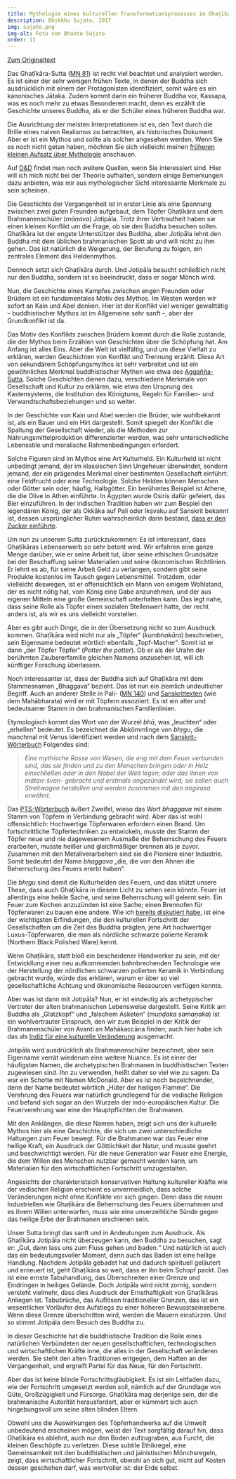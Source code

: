 ```yaml
---
title: Mythologie eines kulturellen Transformationsprozesses im Ghaṭīkāra-Sutta
description: Bhikkhu Sujato, 2017
img: sujato.png
img-alt: Foto von Bhante Sujato
order: 11
---
```


[Zum Originaltext](https://discourse.suttacentral.net/t/a-mythology-of-cultural-transformation-in-the-gha-ikara-sutta/4657)

Das Ghaṭīkāra-Sutta ([MN 81](#/sutta/mn81/de/sabbamitta)) ist recht viel beachtet und analysiert worden. Es ist einer der sehr wenigen frühen Texte, in denen der Buddha sich ausdrücklich mit einem der Protagonisten identifiziert, somit wäre es ein kanonisches Jātaka. Zudem kommt darin ein früherer Buddha vor, Kassapa, was es noch mehr zu etwas Besonderem macht, denn es erzählt die Geschichte unseres Buddha, als er der  Schüler eines früheren Buddha war.

Die Ausrichtung der meisten Interpretationen ist es, den Text durch die Brille eines naiven Realismus zu betrachten, als historisches Dokument. Aber er ist ein Mythos und sollte als solcher angesehen werden. Wenn Sie es noch nicht getan haben, möchten Sie sich vielleicht meinen [früheren kleinen Aufsatz über Mythologie](#/wiki/mythologie/mythos) anschauen.

Auf [D&D](https://discourse.suttacentral.net) findet man noch weitere Quellen, wenn Sie interessiert sind. Hier will ich mich nicht bei der Theorie aufhalten, sondern einige Bemerkungen dazu anbieten, was mir aus mythologischer Sicht interessante Merkmale zu sein scheinen.

Die Geschichte der Vergangenheit ist in erster Linie als eine Spannung zwischen zwei guten Freunden aufgebaut, dem Töpfer Ghaṭīkāra und dem Brahmanenschüler (*māṇava*) Jotipāla. Trotz ihrer Vertrautheit haben sie einen kleinen Konflikt um die Frage, ob sie den Buddha besuchen sollen. Ghaṭīkāra ist der engste Unterstützer des Buddha, aber Jotipāla lehnt den Buddha mit dem üblichen brahmanischen Spott ab und will nicht zu ihm gehen. Das ist natürlich die Weigerung, der Berufung zu folgen, ein zentrales Element des Heldenmythos.

Dennoch setzt sich Ghaṭīkāra durch. Und Jotipāla besucht schließlich nicht nur den Buddha, sondern ist so beeindruckt, dass er sogar Mönch wird.

Nun, die Geschichte eines Kampfes zwischen engen Freunden oder Brüdern ist ein fundamentales Motiv des Mythos. Im Westen werden wir sofort an Kain und Abel denken. Hier ist der Konflikt viel weniger gewalttätig – buddhistischer Mythos ist im Allgemeine sehr sanft –, aber der Grundkonflikt ist da.

Das Motiv des Konflikts zwischen Brüdern kommt durch die Rolle zustande, die der Mythos beim Erzählen von Geschichten über die Schöpfung hat. Am Anfang ist alles Eins. Aber die Welt ist vielfältig, und um diese Vielfalt zu erklären, werden Geschichten von Konflikt und Trennung erzählt. Diese Art von sekundärem Schöpfungsmythos ist sehr verbreitet und ist ein gewöhnliches Merkmal buddhistischer Mythen wie etwa des [Aggañña-Sutta](#/sutta/dn27/de/sabbamitta). Solche Geschichten dienen dazu, verschiedene Merkmale von Gesellschaft und Kultur zu erklären, wie etwa den Ursprung des Kastensystems, die Institution des Königtums, Regeln für Familien- und Verwandtschaftsbeziehungen und so weiter.

In der Geschichte von Kain und Abel werden die Brüder, wie wohlbekannt ist, als ein Bauer und ein Hirt dargestellt. Somit spiegelt der Konflikt die Spaltung der Gesellschaft wieder, als die Methoden zur Nahrungsmittelproduktion differenzierter werden, was sehr unterschiedliche Lebensstile und moralische Rahmenbedingungen erfordert.

Solche Figuren sind im Mythos eine Art Kulturheld. Ein Kulturheld ist nicht unbedingt jemand, der im klassischen Sinn Ungeheuer überwindet, sondern jemand, der ein prägendes Merkmal einer bestimmten Gesellschaft einführt: eine Feldfrucht oder eine Technologie. Solche Helden können Menschen oder Götter sein oder, häufig, Halbgötter. Ein berühmtes Beispiel ist Athene, die die Olive in Athen einführte. In Ägypten wurde Osiris dafür gefeiert, das Bier einzuführen. In der indischen Tradition haben wir zum Bespiel den legendären König, der als Okkāka auf Pali oder Ikṣvaku auf Sanskrit bekannt ist, dessen ursprünglicher Ruhm wahrscheinlich darin bestand, [dass er den Zucker einführte](https://en.wikipedia.org/wiki/Solar_dynasty#In_Jainism).

Um nun zu unserem Sutta zurückzukommen: Es ist interessant, dass Ghaṭīkāras Lebenserwerb so sehr betont wird. Wir erfahren eine ganze Menge darüber, wie er seine Arbeit tut, über seine ethischen Grundsätze bei der Beschaffung seiner Materialien und seine ökonomischen Richtlinien. Er lehnt es ab, für seine Arbeit Geld zu verlangen, sondern gibt seine Produkte kostenlos im Tausch gegen Lebensmittel. Trotzdem, oder vielleicht deswegen, ist er offensichtlich ein Mann von einigem Wohlstand, der es nicht nötig hat, vom König eine Gabe anzunehmen, und der aus eigenen Mitteln eine große Gemeinschaft unterhalten kann. Das legt nahe, dass seine Rolle als Töpfer einen sozialen Stellenwert hatte, der recht anders ist, als wir es uns vielleicht vorstellen.

Aber es gibt auch Dinge, die in der Übersetzung nicht so zum Ausdruck kommen. Ghaṭīkāra wird nicht nur als „Töpfer“ (*kumbhakāra*) beschrieben, sein Eigenname bedeutet wörtlich ebenfalls „Topf-Macher“. Somit ist er dann „der Töpfer Töpfer“ (*Potter the potter*). Ob er als der Urahn der berühmten Zaubererfamilie gleichen Namens anzusehen ist, will ich künftiger Forschung überlassen.

Noch interessanter ist, dass der Buddha sich auf Ghaṭīkāra mit dem Stammesnamen „Bhaggava“ bezieht. Das ist nun ein ziemlich undeutlicher Begriff. Auch an anderer Stelle in Pali- ([MN 140](#/sutta/mn140/de/sabbamitta)) und [Sanskrittexten](http://sanskritdictionary.com/bh%C4%81rgava/163270/1) (wie dem Mahābharata) wird er mit Töpfern assoziiert. Es ist ein alter und bedeutsamer Stamm in den brahmanischen Familienlinien.

Etymologisch kommt das Wort von der Wurzel *bhā*, was „leuchten“ oder „erhellen“ bedeutet. Es bezeichnet die Abkömmlinge von *bhṛgu*, die manchmal mit Venus identifiziert werden und nach dem [Sanskrit-Wörterbuch](http://sanskritdictionary.com/bh%E1%B9%9Bgu/165883/1) Folgendes sind:

>*Eine mythische Rasse von Wesen, die eng mit dem Feuer verbunden sind, das sie finden und zu den Menschen bringen oder in Holz einschließen oder in den Nabel der Welt legen; oder das ihnen von *mātari-śvan-* gebracht und erstmals angezündet wird; sie sollen auch Streitwagen herstellen und werden zusammen mit den *aṅgirasa* erwähnt.*

Das [PTS-Wörterbuch](https://suttacentral.net/define/bhaggava?lang=de) äußert Zweifel, wieso das Wort *bhaggava* mit einem Stamm von Töpfern in Verbindung gebracht wird. Aber das ist wohl offensichtlich: Hochwertige Töpferwaren erfordern einen Brand. Um fortschrittliche Töpfertechniken zu entwickeln, musste der Stamm der Töpfer neue und nie dagewesenem Ausmaße der Beherrschung des Feuers erarbeiten, musste heißer und gleichmäßiger brennen als je zuvor. Zusammen mit den Metallverarbeitern sind sie die Pioniere einer Industrie. Somit bedeutet der Name *bhaggava* „die, die von den Ahnen die Beherrschung des Feuers ererbt haben“.

Die *bhṛgu* sind damit die Kulturhelden des Feuers, und das stützt unsere These, dass auch Ghaṭīkāra in diesem Licht zu sehen sein könnte. Feuer ist allerdings eine heikle Sache, und seine Beherrschung will gelernt sein. Ein Feuer zum Kochen anzuzünden ist eine Sache; einen Brennofen für Töpferwaren zu bauen eine andere. Wie ich [bereits diskutiert habe](#/wiki/buddhismuskunde/keramik), ist eine der wichtigsten Erfindungen, die den kulturellen Fortschritt der Gesellschaften um die Zeit des Buddha prägten, jene Art hochwertiger Luxus-Töpferwaren, die man als nördliche schwarze polierte Keramik (Northern Black Polished Ware) kennt.

Wenn Ghaṭīkāra, statt bloß ein bescheidener Handwerker zu sein, mit der Entwickllung einer neu aufkommenden bahnbrechenden Technologie wie der Herstellung der nördlichen schwarzen polierten Keramik in Verbindung gebracht wurde, würde das erklären, warum er über so viel gesellschaftliche Achtung und ökonomische Ressourcen verfügen konnte.

Aber was ist dann mit Jotipāla? Nun, er ist eindeutig als archetypischer Vertreter der alten brahmanischen Lebensweise dargestellt. Seine Kritik am Buddha als „Glatzkopf“ und „falschem Asketen“ (*muṇḍaka samaṇaka*) ist ein wohlvertrauter Einspruch, den wir zum Beispiel in der Kritik der Brahmanenschüler von Avanti an Mahākaccāna finden; auch hier habe ich das als [Indiz für eine kulturelle Veränderung](#/wiki/mythologie/mahakaccana) ausgemacht.

Jotipāla wird ausdrücklich als Brahmanenschüler bezeichnet, aber sein Eigenname verrät wiederum eine weitere Nuance. Es ist einer der häufigsten Namen, die archetypischen Brahmanen in buddhistischen Texten zugewiesen sind. Ihn zu verwenden, heißt daher so viel wie zu sagen: Da war ein Schotte mit Namen McDonald. Aber es ist noch bezeichnender, denn der Name bedeutet wörtlich „Hüter der heiligen Flamme“. Die Verehrung des Feuers war natürlich grundlegend für die vedische Religion und befand sich sogar an den Wurzeln der indo-europäischen Kultur. Die Feuerverehrung war eine der Hauptpflichten der Brahmanen.

Mit den Anklängen, die diese Namen haben, zeigt sich uns der kulturelle Mythos hier als eine Geschichte, die sich um zwei unterschiedliche Haltungen zum Feuer bewegt. Für die Brahmanen war das Feuer eine heilige Kraft, ein Ausdruck der Göttlichkeit der Natur, und musste geehrt und beschwichtigt werden. Für die neue Generation war Feuer eine Energie, die dem Willen des Menschen nutzbar gemacht werden kann, um Materialien für den wirtschaftlichen Fortschritt umzugestalten.

Angesichts der charakteristsich konservativen Haltung kultureller Kräfte wie der vedischen Religion erscheint es unvermeidlich, dass solche Veränderungen nicht ohne Konflikte vor sich gingen. Denn dass die neuen Industriellen wie Ghaṭīkāra die Beherrschung des Feuers übernahmen und es ihrem Willen unterwarfen, muss wie eine unverzeihliche Sünde gegen das heilige Erbe der Brahmanen erschienen sein.

Unser Sutta bringt das sanft und in Andeutungen zum Ausdruck. Als Ghaṭīkāra Jotipāla nicht überzeugen kann, den Buddha zu besuchen, sagt er: „Gut, dann lass uns zum Fluss gehen und baden.“ Und natürlich ist auch das ein bedeutungsvoller Moment, denn auch das Baden ist eine heilige Handlung. Nachdem Jotipāla gebadet hat und dadurch spirituell geläutert und erneuert ist, geht Ghaṭīkāra so weit, dass er ihn beim Schopf packt. Das ist eine ernste Tabuhandlung, das Überschreiten einer Grenze und Eindringen in heiliges Gelände. Doch Jotipāla wird nicht zornig, sondern versteht vielmehr, dass dies Ausdruck der Ernsthaftigkeit von Ghaṭīkāras Anliegen ist. Tabubrüche, das Auflösen traditioneller Grenzen, das ist ein wesentlicher Vorläufer des Aufstiegs zu einer höheren Bewusstseinsebene. Wenn diese Grenze überschritten wird, werden die Mauern einstürzen. Und so stimmt Jotipāla dem Besuch des Buddha zu.

In dieser Geschichte hat die buddhistische Tradition die Rolle eines natürlichen Verbündeten der neuen gesellschaftlichen, technologischen und wirtschaftlichen Kräfte inne, die alles in der Gesellschaft veränderen werden. Sie steht den alten Traditionen entgegen, dem Haften an der Vergangenheit, und ergreift Partei für das Neue, für den Fortschritt.

Aber das ist keine blinde Fortschrittsgläubigkeit. Es ist ein Leitfaden dazu, wie der Fortschritt umgesetzt werden soll, nämlich auf der Grundlage von Güte, Großzügigkeit und Fürsorge. Ghaṭīkāra mag derjenige sein, der die brahmanische Autorität herausfordert, aber er kümmert sich auch hingebungsvoll um seine alten blinden Eltern.

Obwohl uns die Auswirkungen des Töpferhandwerks auf die Umwelt unbedeutend erscheinen mögen, weist der Text sorgfältig darauf hin, dass Ghaṭīkāra es ablehnt, auch nur den Boden aufzugraben, aus Furcht, die kleinen Geschöpfe zu verletzen. Diese subtile Ethikregel, eine Gemeinsamkeit mit den buddhistischen und jainistischen Mönchsregeln, zeigt, dass wirtschaftlicher Fortschritt, obwohl an sich gut, nicht auf Kosten dessen geschehen darf, was wertvoller ist: der Erde selbst.

